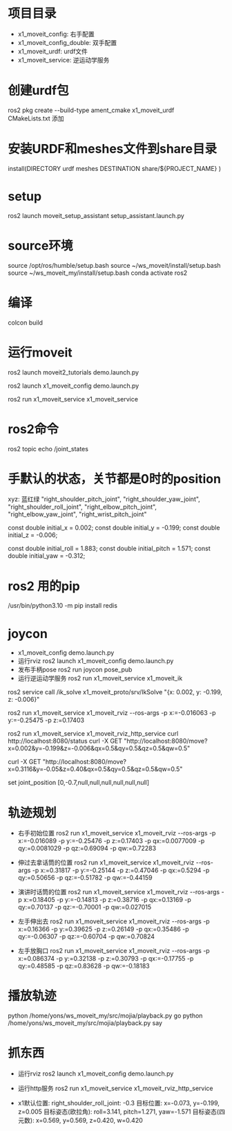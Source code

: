 

# 项目目录
- x1_moveit_config: 右手配置
- x1_moveit_config_double: 双手配置
- x1_moveit_urdf: urdf文件
- x1_moveit_service: 逆运动学服务

# 创建urdf包
ros2 pkg create --build-type ament_cmake x1_moveit_urdf  
CMakeLists.txt 添加 
# 安装URDF和meshes文件到share目录
install(DIRECTORY urdf meshes
  DESTINATION share/${PROJECT_NAME}
)


# setup
ros2 launch moveit_setup_assistant setup_assistant.launch.py



# source环境
source /opt/ros/humble/setup.bash
source ~/ws_moveit/install/setup.bash
source ~/ws_moveit_my/install/setup.bash
conda activate ros2

# 编译
colcon build 

# 运行moveit
ros2 launch moveit2_tutorials demo.launch.py

ros2 launch x1_moveit_config demo.launch.py

ros2 run x1_moveit_service x1_moveit_service


# ros2命令
ros2 topic echo /joint_states


# 手默认的状态，关节都是0时的position
xyz: 蓝红绿
"right_shoulder_pitch_joint",
"right_shoulder_yaw_joint",
"right_shoulder_roll_joint",
"right_elbow_pitch_joint",
"right_elbow_yaw_joint",
"right_wrist_pitch_joint"

const double initial_x = 0.002;
const double initial_y = -0.199;
const double initial_z = -0.006;

const double initial_roll = 1.883;
const double initial_pitch = 1.571;
const double initial_yaw = -0.312;

# ros2 用的pip
/usr/bin/python3.10 -m pip install redis

# joycon
- x1_moveit_config demo.launch.py
- 运行rviz
ros2 launch x1_moveit_config demo.launch.py
- 发布手柄pose
ros2 run joycon pose_pub
- 运行逆运动学服务
ros2 run x1_moveit_service x1_moveit_ik

ros2 service call /ik_solve x1_moveit_proto/srv/IkSolve "{x: 0.002, y: -0.199, z: -0.006}"


ros2 run x1_moveit_service x1_moveit_rviz --ros-args -p x:=-0.016063 -p y:=-0.25475 -p z:=0.17403


ros2 run x1_moveit_service x1_moveit_rviz_http_service
curl http://localhost:8080/status
curl -X GET "http://localhost:8080/move?x=0.002&y=-0.199&z=-0.006&qx=0.5&qy=0.5&qz=0.5&qw=0.5"

curl -X GET "http://localhost:8080/move?x=0.3116&y=-0.05&z=0.40&qx=0.5&qy=0.5&qz=0.5&qw=0.5"



set joint_position [0,-0.7,null,null,null,null,null,null]


# 轨迹规划


- 右手初始位置
ros2 run x1_moveit_service x1_moveit_rviz --ros-args -p x:=-0.016089 -p y:=-0.25476 -p z:=0.17403 -p qx:=0.0077009 -p qy:=0.0081029 -p qz:=0.69094 -p qw:=0.72283

- 伸过去拿话筒的位置
ros2 run x1_moveit_service x1_moveit_rviz --ros-args -p x:=0.31817 -p y:=-0.25144 -p z:=0.47046 -p qx:=0.5294 -p qy:=0.50656 -p qz:=-0.51782 -p qw:=-0.44159

- 演讲时话筒的位置
ros2 run x1_moveit_service x1_moveit_rviz --ros-args -p x:=0.18405 -p y:=-0.14813 -p z:=0.38716 -p qx:=0.13169 -p qy:=0.70137 -p qz:=-0.70001 -p qw:=0.027015




- 左手伸出去
ros2 run x1_moveit_service x1_moveit_rviz --ros-args -p x:=0.16366 -p y:=0.39625 -p z:=0.26149 -p qx:=0.35486 -p qy:=-0.06307 -p qz:=-0.60704 -p qw:=0.70824

- 左手放胸口
ros2 run x1_moveit_service x1_moveit_rviz --ros-args -p x:=0.086374 -p y:=0.32138 -p z:=0.30793 -p qx:=-0.17755 -p qy:=0.48585 -p qz:=0.83628 -p qw:=-0.18183

# 播放轨迹
python /home/yons/ws_moveit_my/src/mojia/playback.py go
python /home/yons/ws_moveit_my/src/mojia/playback.py say


# 抓东西
- 运行rviz
ros2 launch x1_moveit_config demo.launch.py

- 运行http服务
ros2 run x1_moveit_service x1_moveit_rviz_http_service


- x1默认位置: right_shoulder_roll_joint: -0.3
目标位置: x=-0.073, y=-0.199, z=0.005
目标姿态(欧拉角): roll=3.141, pitch=1.271, yaw=-1.571
目标姿态(四元数): x=0.569, y=0.569, z=0.420, w=0.420






